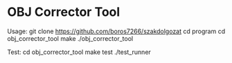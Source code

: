 OBJ Corrector Tool
==============================================
Usage:
git clone https://github.com/boros7266/szakdolgozat
cd program
cd obj_corrector_tool
make
./obj_corrector_tool

Test:
cd obj_corrector_tool
make test
./test_runner

